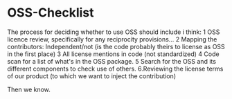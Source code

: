 OSS-Checklist
=============
The process for deciding whether to use OSS should include i think: 
1 OSS licence review, specifically for any reciprocity provisions... 
2 Mapping the contributors: Independent/not (is the code probably theirs to license as OSS in the first place) 
3 All license mentions in code (not standardized)
4 Code scan for a list of what's in the OSS package. 
5 Search for the OSS and its different components to check use of others. 
6.Reviewing the license terms of our product (to which we want to inject the contribution)  

Then we know. 
